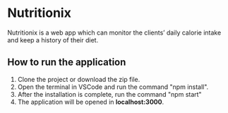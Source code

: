 # Nutritionix
Nutritionix is a web app which can monitor the clients’ daily calorie intake and keep a history of their diet.  


## How to run the application

1. Clone the project or download the zip file. 
2. Open the terminal in VSCode and run the command "npm install".
3. After the installation is complete, run the command "npm start"
3. The application will be opened in **localhost:3000**.
